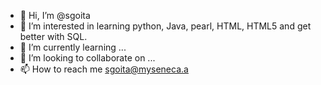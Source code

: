 - 👋 Hi, I’m @sgoita
- 👀 I’m interested in learning python, Java, pearl, HTML, HTML5 and get better with SQL.
- 🌱 I’m currently learning ...
- 💞️ I’m looking to collaborate on ...
- 📫 How to reach me sgoita@myseneca.a

<!---
sgoita/sgoita is a ✨ special ✨ repository because its `README.md` (this file) appears on your GitHub profile.
You can click the Preview link to take a look at your changes.
--->
